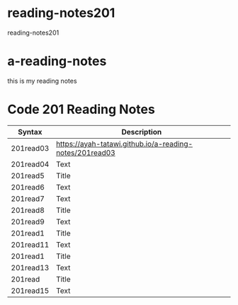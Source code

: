 # reading-notes201
reading-notes201 
# a-reading-notes
this is my reading notes
# Code 201 Reading Notes

| Syntax      | Description |
| ----------- | ----------- |
| 201read03   | https://ayah-tatawi.github.io/a-reading-notes/201read03       |
| 201read04   | Text        |
| 201read5    | Title       |
| 201read6    | Text        |
| 201read7    | Text        |
| 201read8    | Title       |
| 201read9    | Text        |
| 201read1    | Title       |
| 201read11   | Text        |
| 201read1    | Title       |
| 201read13   | Text        |
| 201read     | Title       |
| 201read15   | Text        |

